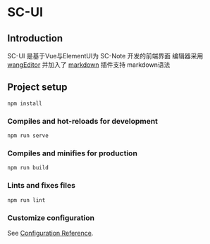 # SC-UI

## Introduction
SC-UI 是基于Vue与ElementUI为 SC-Note 开发的前端界面
编辑器采用 [wangEditor](https://www.wangeditor.com/) 并加入了 [markdown](https://github.com/wangeditor-team/wangEditor-plugin-md) 插件支持 markdown语法

## Project setup
```
npm install
```

### Compiles and hot-reloads for development
```
npm run serve
```

### Compiles and minifies for production
```
npm run build
```

### Lints and fixes files
```
npm run lint
```

### Customize configuration
See [Configuration Reference](https://cli.vuejs.org/config/).
